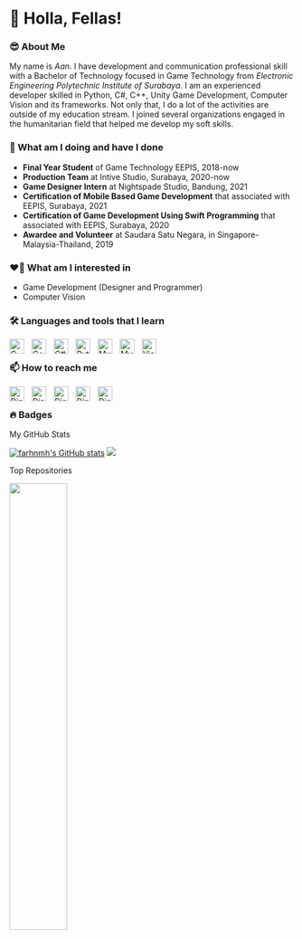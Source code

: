 # 👋 Holla, Fellas!

### 😎 About Me
My name is _Aan_. I have development and communication professional skill with a Bachelor of Technology focused in Game Technology from _Electronic Engineering Polytechnic Institute of Surabaya_. I am an experienced developer skilled in Python, C#, C++, Unity Game Development, Computer Vision and its frameworks. Not only that, I do a lot of the activities are outside of my education stream. I joined several organizations engaged in the humanitarian field that helped me develop my soft skills.

### 🧠 What am I doing and have I done
- **Final Year Student** of Game Technology EEPIS, 2018-now
- **Production Team** at Intive Studio, Surabaya, 2020-now
- **Game Designer Intern** at Nightspade Studio, Bandung, 2021
- **Certification of Mobile Based Game Development** that associated with EEPIS, Surabaya, 2021
- **Certification of Game Development Using Swift Programming** that associated with EEPIS, Surabaya, 2020
- **Awardee and Volunteer** at Saudara Satu Negara, in Singapore-Malaysia-Thailand, 2019

### ❤️‍🔥 What am I interested in
- Game Development (Designer and Programmer)
- Computer Vision

### 🛠️ Languages and tools that I learn
<img align="left" alt="C" width="26px" src="https://raw.githubusercontent.com/danielcranney/readme-generator/main/public/icons/skills/c-colored.svg" style="padding-right:10px;" />
<img align="left" alt="C++" width="26px" src="https://raw.githubusercontent.com/danielcranney/readme-generator/main/public/icons/skills/cplusplus-colored.svg" style="padding-right:10px;" />
<img align="left" alt="C#" width="26px" src="https://raw.githubusercontent.com/danielcranney/readme-generator/main/public/icons/skills/csharp-colored.svg" style="padding-right:10px;" />
<img align="left" alt="Python" width="26px" src="https://raw.githubusercontent.com/danielcranney/readme-generator/main/public/icons/skills/python-colored.svg" style="padding-right:10px;" />
<img align="left" alt="MySQL" width="26px" src="https://raw.githubusercontent.com/danielcranney/readme-generator/main/public/icons/skills/mysql-colored.svg" style="padding-right:10px;" />
<img align="left" alt="MySQL" width="26px" src="https://raw.githubusercontent.com/danielcranney/readme-generator/main/public/icons/skills/figma-colored.svg" style="padding-right:10px;" />
<img align="left" alt="Visual Studio Code" width="26px" src="https://cdn.jsdelivr.net/gh/devicons/devicon/icons/vscode/vscode-original.svg" style="padding-right:10px;" />
<br />

### 📫 How to reach me
<a href="https://discord.com/users/mooara" target="_blank" rel="noreferrer"><img align="left" alt="Discord" width="26px" src="https://raw.githubusercontent.com/danielcranney/readme-generator/main/public/icons/socials/discord.svg" style="padding-right:10px;" /></a>
<a href="https://www.github.com/farhnmh" target="_blank" rel="noreferrer"><img align="left" alt="Discord" width="26px" src="https://user-images.githubusercontent.com/3369400/139447912-e0f43f33-6d9f-45f8-be46-2df5bbc91289.png" style="padding-right:10px;" /></a>
<a href="http://www.instagram.com/farhaanmuha" target="_blank" rel="noreferrer"><img align="left" alt="Discord" width="26px" src="https://raw.githubusercontent.com/danielcranney/readme-generator/main/public/icons/socials/instagram.svg" style="padding-right:10px;" /></a>
<a href="https://www.linkedin.com/in/farhaanmuha" target="_blank" rel="noreferrer"><img align="left" alt="Discord" width="26px" src="https://raw.githubusercontent.com/danielcranney/readme-generator/main/public/icons/socials/linkedin.svg" style="padding-right:10px;" /></a>
<a href="https://www.twitter.com/farhaanmuha" target="_blank" rel="noreferrer"><img align="left" alt="Discord" width="26px" src="https://raw.githubusercontent.com/danielcranney/readme-generator/main/public/icons/socials/twitter.svg" style="padding-right:10px;" /></a>
<br />

### 🔥 Badges
My GitHub Stats
<br />

<a href="http://www.github.com/farhnmh"><img src="https://github-readme-stats.vercel.app/api?username=farhnmh&show_icons=true&hide=&count_private=true&title_color=0891b2&text_color=ffffff&icon_color=0891b2&bg_color=1c1917&hide_border=true&show_icons=true" alt="farhnmh's GitHub stats" /></a>
<a href="http://www.github.com/farhnmh"><img src="https://github-readme-streak-stats.herokuapp.com/?user=farhnmh&stroke=ffffff&background=1c1917&ring=0891b2&fire=0891b2&currStreakNum=ffffff&currStreakLabel=0891b2&sideNums=ffffff&sideLabels=ffffff&dates=ffffff&hide_border=true" /></a>

Top Repositories
<br />
<div width="100%" align="center"><a href="https://github.com/farhnmh/NumberPedia-Unity" align="left"><img align="left" width="45%" src="https://github-readme-stats.vercel.app/api/pin/?username=farhnmh&repo=NumberPedia-Unity&title_color=0891b2&text_color=ffffff&icon_color=0891b2&bg_color=1c1917&hide_border=true&locale=en" /></a></div><br /><br /><br /><br /><br /><br /><br />
